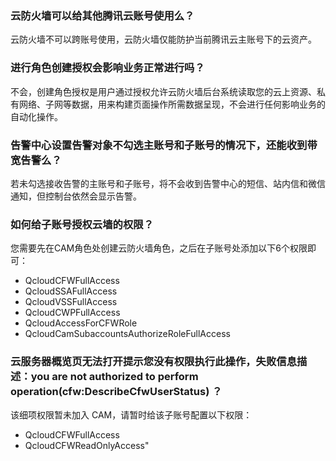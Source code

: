 
### 云防火墙可以给其他腾讯云账号使用么？
云防火墙不可以跨账号使用，云防火墙仅能防护当前腾讯云主账号下的云资产。

### 进行角色创建授权会影响业务正常进行吗？
不会，创建角色授权是用户通过授权允许云防火墙后台系统读取您的云上资源、私有网络、子网等数据，用来构建页面操作所需数据呈现，不会进行任何影响业务的自动化操作。

### 告警中心设置告警对象不勾选主账号和子账号的情况下，还能收到带宽告警么？
若未勾选接收告警的主账号和子账号，将不会收到告警中心的短信、站内信和微信通知，但控制台依然会显示告警。

### 如何给子账号授权云墙的权限？
您需要先在CAM角色处创建云防火墙角色，之后在子账号处添加以下6个权限即可：
- QcloudCFWFullAccess
- QcloudSSAFullAccess
- QcloudVSSFullAccess
- QcloudCWPFullAccess
- QcloudAccessForCFWRole
- QcloudCamSubaccountsAuthorizeRoleFullAccess

### 云服务器概览页无法打开提示您没有权限执行此操作，失败信息描述：you are not authorized to perform operation(cfw:DescribeCfwUserStatus)	？
该细项权限暂未加入 CAM，请暂时给该子账号配置以下权限：
- QcloudCFWFullAccess
- QcloudCFWReadOnlyAccess"
